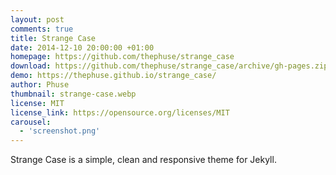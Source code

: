 ```yaml
---
layout: post
comments: true
title: Strange Case
date: 2014-12-10 20:00:00 +01:00
homepage: https://github.com/thephuse/strange_case
download: https://github.com/thephuse/strange_case/archive/gh-pages.zip
demo: https://thephuse.github.io/strange_case/
author: Phuse
thumbnail: strange-case.webp
license: MIT
license_link: https://opensource.org/licenses/MIT
carousel:
  - 'screenshot.png'
---
```


Strange Case is a simple, clean and responsive theme for Jekyll.
